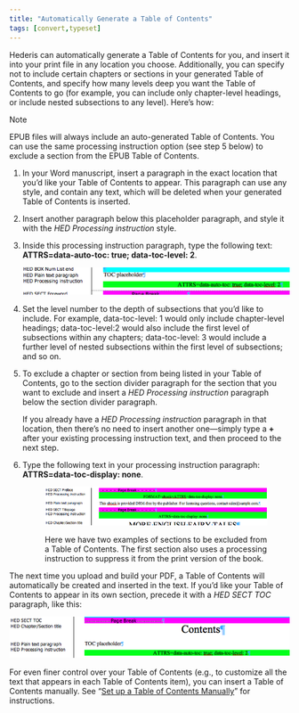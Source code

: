 ```yaml
---
title: "Automatically Generate a Table of Contents"
tags: [convert,typeset]
---
```

 
<html><body><section data-type="chapter" class="hsecchapter" data-hederis-type="hsecchapter" id="autogen-a-toc" data-pi-attrs="id: autogen-a-toc; data-tags: convert,typeset;" role="doc-chapter" data-tags="convert,typeset" data-author-name=" " data-book-title=" " title="Automatically Generate a Table of Contents"><p class="hblkp" data-hederis-type="hblkp" id="pck7Y1XK5">Hederis can automatically generate a Table of Contents for you, and insert it into your print file in any location you choose. Additionally, you can specify not to include certain chapters or sections in your generated Table of Contents, and specify how many levels deep you want the Table of Contents to go (for example, you can include only chapter-level headings, or include nested subsections to any level). Here&#8217;s how:</p><aside class="hwprbox box" data-hederis-type="hwprbox" id="pNNbzifUt" data-type="sidebar"><p class="hblktype" data-hederis-type="hblktype" id="paGmFjskj">Note</p><p class="hblkp" data-hederis-type="hblkp" id="pfNNnAgTo">EPUB files will always include an auto-generated Table of Contents. You can use the same processing instruction option (see step 5 below) to exclude a section from the EPUB Table of Contents.</p></aside><ol class="hwprnumlist" data-hederis-type="hwprnumlist" id="piHSq7OdT"><li class="hblkoli" data-hederis-type="hblkoli" id="lim3hH2rdo"><p class="hblkoli" data-hederis-type="hblklip" id="pOAHKX5Jk">In your Word manuscript, insert a paragraph in the exact location that you&#8217;d like your Table of Contents to appear. This paragraph can use any style, and contain any text, which will be deleted when your generated Table of Contents is inserted.</p></li><li class="hblkoli" data-hederis-type="hblkoli" id="liVwKi3Pap"><p class="hblkoli" data-hederis-type="hblklip" id="ph3rkV6HZ">Insert another paragraph below this placeholder paragraph, and style it with the <em data-hederis-type="hspanem" id="pxz6TglYn">HED Processing instruction</em> style.</p></li><li class="hblkoli" data-hederis-type="hblkoli" id="li6BCpbXYA"><p class="hblkoli" data-hederis-type="hblklip" id="pvhAKzrie">Inside this processing instruction paragraph, type the following text: <strong data-hederis-type="hspanstrong" id="pG7BR0hnz">ATTRS=data-auto-toc: true; data-toc-level: 2</strong>. </p><img data-hederis-type="hblkimg" class="hblkimg" id="psZT1SOsL" src="/images/tocplaceholder.png" data-img-src="/images/tocplaceholder.png"/></li><li class="hblkoli" data-hederis-type="hblkoli" id="liMmITmDcP"><p class="hblkoli" data-hederis-type="hblklip" id="p2lkFznyU">Set the level number to the depth of subsections that you&#8217;d like to include. For example, data-toc-level: 1 would only include chapter-level headings; data-toc-level:2 would also include the first level of subsections within any chapters; data-toc-level: 3 would include a further level of nested subsections within the first level of subsections; and so on.</p></li><li class="hblkoli" data-hederis-type="hblkoli" id="lipaHvHxfp"><p class="hblkoli" data-hederis-type="hblklip" id="plXbHm21f">To exclude a chapter or section from being listed in your Table of Contents, go to the section divider paragraph for the section that you want to exclude and insert a <em class="hspanem" data-hederis-type="hspanem" id="pJQXwGzx7">HED Processing instruction</em> paragraph below the section divider paragraph. </p><p class="hblklicont" data-hederis-type="hblklicont" id="phMGQvhVy">If you already have a <em class="hspanem" data-hederis-type="hspanem" id="ppN2RmWeN">HED Processing instruction</em> paragraph in that location, then there&#8217;s no need to insert another one&#8212;simply type a <strong class="hspanstrong" data-hederis-type="hspanstrong" id="p18WNGugn">+</strong> after your existing processing instruction text, and then proceed to the next step.</p></li><li class="hblkoli" data-hederis-type="hblkoli" id="limRYRRQZT"><p class="hblkoli" data-hederis-type="hblklip" id="pbbHm0ode">Type the following text in your processing instruction paragraph: <strong class="hspanstrong" data-hederis-type="hspanstrong" id="pcwBw15R9">ATTRS=data-toc-display: none</strong>.</p><figure class="hwprfig" data-hederis-type="hwprfig" id="pv0aStKbt"><img data-hederis-type="hblkimg" class="hblkimg" id="p7TsqXGsi" src="/images/tocexclude.png" data-img-src="/images/tocexclude.png"/><p class="hblkcaption" data-hederis-type="hblkcaption" id="pQBd2KcgR">Here we have two examples of sections to be excluded from a Table of Contents. The first section also uses a processing instruction to suppress it from the print version of the book.</p></figure></li></ol><p class="hblkp" data-hederis-type="hblkp" id="per08JEKF">The next time you upload and build your PDF, a Table of Contents will automatically be created and inserted in the text. If you&#8217;d like your Table of Contents to appear in its own section, precede it with a <em class="hspanem" data-hederis-type="hspanem" id="poUcd4Yd5">HED SECT TOC</em> paragraph, like this:</p><img data-hederis-type="hblkimg" class="hblkimg" id="pP7XV64kw" src="/images/tocsection.png" data-img-src="/images/tocsection.png"/><p class="hblkp" data-hederis-type="hblkp" id="pIKd0TdwA">For even finer control over your Table of Contents (e.g., to customize all the text that appears in each Table of Contents item), you can insert a Table of Contents manually. See &#8220;<a href="{% link _docs/setup-a-toc.md %}" data-hederis-type="hspana" id="p8ntTPS4h"><span class="Hyperlink" data-hederis-type="hspnspan" id="p31hZO3eB">Set up a Table of Contents Manually</span></a>&#8221; for instructions.</p></section></body></html>
